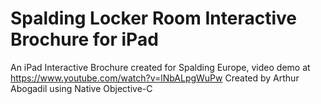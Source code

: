 Spalding Locker Room Interactive Brochure for iPad
====================

An iPad Interactive Brochure created for Spalding Europe, video demo at https://www.youtube.com/watch?v=lNbALpgWuPw
Created by Arthur Abogadil using Native Objective-C 
